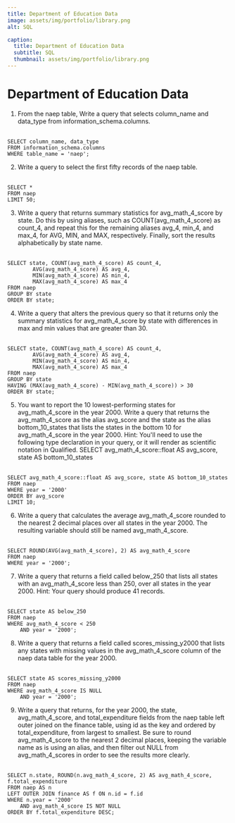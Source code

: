```yaml
---
title: Department of Education Data
image: assets/img/portfolio/library.png
alt: SQL

caption:
  title: Department of Education Data
  subtitle: SQL
  thumbnail: assets/img/portfolio/library.png
---
```


# Department of Education Data

1. From the naep table, Write a query that selects column_name and data_type from information_schema.columns. <br><br>

```
SELECT column_name, data_type
FROM information_schema.columns
WHERE table_name = 'naep';
```

2. Write a query to select the first fifty records of the naep table.  <br><br>

```
SELECT *
FROM naep
LIMIT 50;
```

3. Write a query that returns summary statistics for avg_math_4_score by state. Do this by using aliases, such as COUNT(avg_math_4_score) as count_4, and repeat this for the remaining aliases avg_4, min_4, and max_4, for AVG, MIN, and MAX, respectively. Finally, sort the results alphabetically by state name.  <br><br>

```
SELECT state, COUNT(avg_math_4_score) AS count_4,
		AVG(avg_math_4_score) AS avg_4,
		MIN(avg_math_4_score) AS min_4,
		MAX(avg_math_4_score) AS max_4
FROM naep
GROUP BY state
ORDER BY state;
```

4. Write a query that alters the previous query so that it returns only the summary statistics for avg_math_4_score by state with differences in max and min values that are greater than 30.  <br><br>

```
SELECT state, COUNT(avg_math_4_score) AS count_4,
		AVG(avg_math_4_score) AS avg_4,
		MIN(avg_math_4_score) AS min_4,
		MAX(avg_math_4_score) AS max_4
FROM naep
GROUP BY state
HAVING (MAX(avg_math_4_score) - MIN(avg_math_4_score)) > 30
ORDER BY state;
```

5. You want to report the 10 lowest-performing states for avg_math_4_score in the year 2000. Write a query that returns the avg_math_4_score as the alias avg_score and the state as the alias bottom_10_states that lists the states in the bottom 10 for avg_math_4_score in the year 2000. Hint: You'll need to use the following type declaration in your query, or it will render as scientific notation in Qualified. SELECT avg_math_4_score::float AS avg_score, state AS bottom_10_states  <br><br>

```
SELECT avg_math_4_score::float AS avg_score, state AS bottom_10_states
FROM naep
WHERE year = '2000'
ORDER BY avg_score
LIMIT 10;
```

6. Write a query that calculates the average avg_math_4_score rounded to the nearest 2 decimal places over all states in the year 2000. The resulting variable should still be named avg_math_4_score.  <br><br>

```
SELECT ROUND(AVG(avg_math_4_score), 2) AS avg_math_4_score
FROM naep
WHERE year = '2000';
```

7. Write a query that returns a field called below_250 that lists all states with an avg_math_4_score less than 250, over all states in the year 2000. Hint: Your query should produce 41 records.  <br><br>

```
SELECT state AS below_250
FROM naep
WHERE avg_math_4_score < 250
    AND year = '2000';
```

8. Write a query that returns a field called scores_missing_y2000 that lists any states with missing values in the avg_math_4_score column of the naep data table for the year 2000.  <br><br>

```
SELECT state AS scores_missing_y2000
FROM naep
WHERE avg_math_4_score IS NULL
    AND year = '2000';
```

9. Write a query that returns, for the year 2000, the state, avg_math_4_score, and total_expenditure fields from the naep table left outer joined on the finance table, using id as the key and ordered by total_expenditure, from largest to smallest. Be sure to round avg_math_4_score to the nearest 2 decimal places, keeping the variable name as is using an alias, and then filter out NULL from avg_math_4_scores in order to see the results more clearly.  <br><br>

```
SELECT n.state, ROUND(n.avg_math_4_score, 2) AS avg_math_4_score, f.total_expenditure
FROM naep AS n
LEFT OUTER JOIN finance AS f ON n.id = f.id
WHERE n.year = '2000'
    AND avg_math_4_score IS NOT NULL
ORDER BY f.total_expenditure DESC;
```

